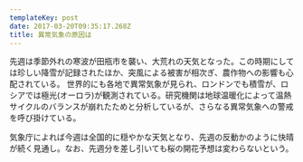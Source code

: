 ```yaml
---
templateKey: post
date: 2017-03-20T09:35:17.268Z
title: 異常気象の原因は
---
```

先週は季節外れの寒波が田瓶市を襲い、大荒れの天気となった。この時期にしては珍しい降雪が記録されたほか、突風による被害が相次ぎ、農作物への影響も心配されている。
世界的にも各地で異常気象が見られ、ロンドンでも積雪が、ロシアでは極光(オーロラ)が観測されている。研究機関は地球温暖化によって温熱サイクルのバランスが崩れたためと分析しているが、さらなる異常気象への警戒を呼び掛けている。

気象庁によれば今週は全国的に穏やかな天気となり、先週の反動かのように快晴が続く見通し。なお、先週分を差し引いても桜の開花予想は変わらないという。